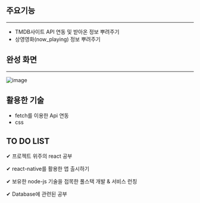 ## 주요기능
----------
* TMDB사이트 API 연동 및 받아온 정보 뿌려주기
* 상영영화(now_playing) 정보 뿌려주기

## 완성 화면
----------
![image](https://user-images.githubusercontent.com/67583080/97267317-4dc21900-186d-11eb-9af4-010578e21585.PNG)

## 활용한 기술
* fetch를 이용한 Api 연동
* css

## TO DO LIST
✔︎ 프로젝트 위주의 react 공부

✔︎ react-native를 활용한 앱 출시하기

✔︎ 보유한 node-js 기술을 접목한 풀스택 개발 & 서비스 런칭

✔︎ Database에 관련된 공부
